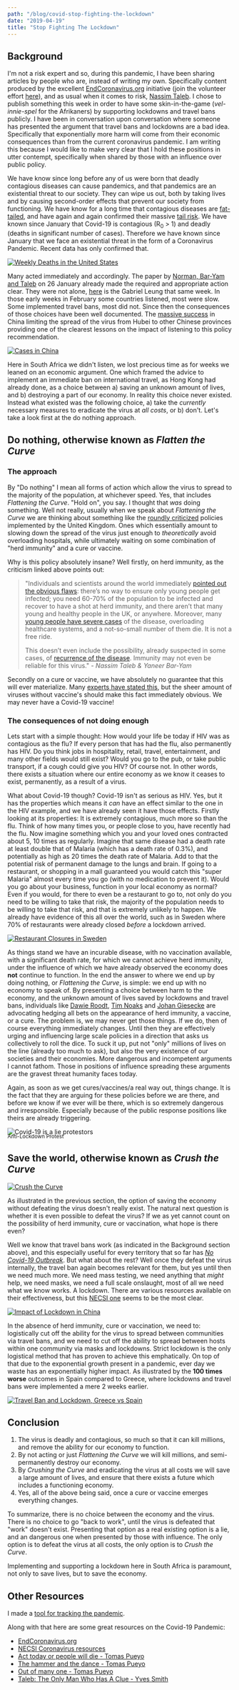 ```yaml
---
path: "/blog/covid-stop-fighting-the-lockdown"
date: "2019-04-19"
title: "Stop Fighting The Lockdown"
---
```


## Background

I'm not a risk expert and so, during this pandemic, I have been sharing articles by people who are, instead of writing my own. Specifically content produced by the excellent [EndCoronavirus.org](https://www.endcoronavirus.org) initiative (join the volunteer effort [here](https://www.endcoronavirus.org/join-2)), and as usual when it comes to risk, [Nassim Taleb](https://twitter.com/nntaleb). I chose to publish something this week in order to have some skin-in-the-game (*vel-innie-spel* for the Afrikaners) by supporting lockdowns and travel bans publicly. I have been in conversation upon conversation where someone has presented the argument that travel bans and lockdowns are a bad idea. Specifically that exponentially more harm will come from their economic consequences than from the current coronavirus pandemic. I am writing this because I would like to make very clear that I hold these positions in utter contempt, specifically when shared by those with an influence over public policy.

 We have know since long before any of us were born that deadly contagious diseases can cause pandemics, and that pandemics are an existential threat to our society. They can wipe us out, both by taking lives and by causing second-order effects that prevent our society from functioning. We have know for a long time that contagious diseases are [fat-tailed](https://www.youtube.com/watch?v=9dKiLclupUM), and have again and again confirmed their massive [tail risk](https://www.academia.edu/42307438/Tail_Risk_of_Contagious_Diseases).  We have known since January that Covid-19 is contagious (R<sub>0</sub> > 1) and deadly (deaths in significant number of cases). Therefore we have known since January that we face an existential threat in the form of a Coronavirus Pandemic. Recent data has only confirmed that. 

 [![Weekly Deaths in the United States](https://pbs.twimg.com/media/EVzZPMUXQAcWFdV?format=jpg&name=medium)](https://twitter.com/EWErickson/status/1251113801384185858)

 Many acted immediately and accordingly. The paper by [Norman, Bar-Yam and Taleb](https://necsi.edu/systemic-risk-of-pandemic-via-novel-pathogens-coronavirus-a-note) on 26 January already made the required and appropriate action clear. They were not alone, [here](https://www.youtube.com/watch?v=CwXMPsbxFfo) is the Gabriel Leung that same week.
In those early weeks in February some countries listened, most were slow. Some implemented travel bans, most did not. Since then the consequences of those choices have been well documented. The [massive success](https://necsi.edu/the-effect-of-travel-restrictions-on-the-domestic-spread-of-the-wuhan-coronavirus-2019-ncov) in China limiting the spread of the virus from Hubei to other Chinese provinces providing one of the clearest lessons on the impact of listening to this policy recommendation.

[![Cases in China](https://images.squarespace-cdn.com/content/v1/5b68a4e4a2772c2a206180a1/1581100485511-57VK117OH5QE97P3B44L/ke17ZwdGBToddI8pDm48kCRGY_UUWu2_c_Hr8IwoO-AUqsxRUqqbr1mOJYKfIPR7LoDQ9mXPOjoJoqy81S2I8PaoYXhp6HxIwZIk7-Mi3Tsic-L2IOPH3Dwrhl-Ne3Z2y0vwgHaKR56NKBeXoyaw5ieDxMqRjP9WFIM4ks-WOxcKMshLAGzx4R3EDFOm1kBS/Wuhan-Fig1.png?format=1500w)](https://necsi.edu/the-effect-of-travel-restrictions-on-the-domestic-spread-of-the-wuhan-coronavirus-2019-ncov)

Here in South Africa we didn't listen, we lost precious time as for weeks we leaned on an economic argument. One which framed the advice to implement an immediate ban on international travel, as Hong Kong had already done, as a choice between a) saving an unknown amount of lives, and b) destroying a part of our economy. In reality this choice never existed. Instead what existed was the following choice, a) take the *currently* necessary measures to eradicate the virus at *all costs*, or b) don't. Let's take a look first at the do nothing approach.

## Do nothing, otherwise known as *Flatten the Curve*

### The approach

By "Do nothing" I mean all forms of action which allow the virus to spread to the majority of the population, at whichever speed. Yes, that includes *Flattening the Curve*. "Hold on", you say. I thought that *was* doing something. Well not really, usually when we speak about *Flattening the Curve* we are thinking about something like the [roundly criticized](https://www.theguardian.com/commentisfree/2020/mar/25/uk-coronavirus-policy-scientific-dominic-cummings) policies implemented by the United Kingdom. Ones which essentially amount to slowing down the spread of the virus just enough to *theoretically* avoid overloading hospitals, while ultimately waiting on some combination of "herd immunity" and a cure or vaccine.

Why is this policy absolutely insane? Well firstly, on herd immunity, as the criticism linked above points out: 

> "Individuals and scientists around the world immediately [pointed out the obvious flaws](https://www.theguardian.com/commentisfree/2020/mar/15/epidemiologist-britain-herd-immunity-coronavirus-covid-19): there’s no way to ensure only young people get infected; you need 60-70% of the population to be infected and recover to have a shot at herd immunity, and there aren’t that many young and healthy people in the UK, or anywhere. Moreover, many [young people have severe cases](https://www.theguardian.com/commentisfree/2020/mar/23/scientists-effects-coronavirus-children-studies-carriers) of the disease, overloading healthcare systems, and a not-so-small number of them die. It is not a free ride.
>
> This doesn’t even include the possibility, already suspected in some cases, of [recurrence of the disease](https://www.theguardian.com/world/2020/feb/27/japanese-woman-tests-positive-for-coronavirus-for-second-time). Immunity may not even be reliable for this virus." - *Nassim Taleb & Yaneer Bar-Yam*

Secondly on a cure or vaccine, we have absolutely no guarantee that this will ever materialize. Many [experts have stated this](https://www.theguardian.com/world/2020/apr/18/dont-bet-on-vaccine-to-protect-us-from-covid-19-says-world-health-expert#maincontent), but the sheer amount of viruses without vaccine's should make this fact immediately obvious. We may never have a Covid-19 vaccine!

### The consequences of not doing enough

Lets start with a simple thought: How would your life be today if HIV was as contagious as the flu? If every person that has had the flu, also permanently has HIV. Do you think jobs in hospitality, retail, travel, entertainment, and many other fields would still exist? Would you go to the pub, or take public transport, if a cough could give you HIV? Of course not. In other words, there exists a situation where our entire economy as we know it ceases to exist, permanently, as a result of a virus.

What about Covid-19 though? Covid-19 isn't as serious as HIV. Yes, but it has the properties which means it *can* have an effect similar to the one in the HIV example, and we have already seen it have those effects. Firstly looking at its properties: It is extremely contagious, much more so than the flu. Think of how many times you, or people close to you, have recently had the flu. Now imagine something which you and your loved ones contracted about 5, 10 times as regularly. Imagine that same disease had a death rate at least double that of Malaria (which has a death rate of 0.3%), and potentially as high as 20 times the death rate of Malaria. Add to that the potential risk of permanent damage to the lungs and brain. If going to a restaurant, or shopping in a mall guaranteed you would catch this "super Malaria" almost every time you go (with no medication to prevent it). Would you go about your business, function in your local economy as normal? Even if you would, for there to even be a restaurant to go to, not only do you need to be willing to take that risk, the majority of the population needs to be willing to take that risk, and that is extremely unlikely to happen. We already have evidence of this all over the world, such as in Sweden where 70% of restaurants were already closed *before* a lockdown arrived.

[![Restaurant Closures in Sweden](https://pbs.twimg.com/media/EVqRhUlWAAgCQ_b?format=jpg&name=large)](https://twitter.com/DKThomp/status/1250471852633448448)

As things stand we have an incurable disease, with no vaccination available, with a significant death rate, for which we cannot achieve herd immunity, under the influence of which we have already observed the economy does **not** continue to function. In the end the answer to where we end up by doing nothing, or *Flattening the Curve*, is simple: we end up with no economy to speak of. By presenting a choice between harm to the economy, and the unknown amount of lives saved by lockdowns and travel bans, individuals like [Dawie Roodt](https://www.moneyweb.co.za/moneyweb-opinion/soapbox/lockdown-poking-the-bear/), [Tim Noaks](https://twitter.com/ProfTimNoakes) and  [Johan Giesecke](https://unherd.com/thepost/coming-up-epidemiologist-prof-johan-giesecke-shares-lessons-from-sweden/?=frpo) are advocating hedging all bets on the appearance of herd immunity, a vaccine, or a cure. The problem is, we may never get those things. If we do, then of course everything immediately changes. Until then they are effectively urging and influencing large scale policies in a direction that asks us collectively to roll the dice. To suck it up, put not "only" millions of lives on the line (already too much to ask), but also the very existence of our societies and their economies. More dangerous and incompetent arguments I cannot fathom. Those in positions of influence spreading these arguments are the gravest threat humanity faces today. 

Again, as soon as we get cures/vaccines/a real way out, things change. It is the fact that they are arguing for these policies before we are there, and before we know if we ever will be there, which is so extremely dangerous and irresponsible. Especially because of the public response positions like theirs are already triggering.

![Covid-19 is a lie protestors](https://preview.redd.it/wqtiv0lcdgt41.jpg?width=640&crop=smart&auto=webp&s=3f06e11d849953df48db76d041f25b451db291e0)
<p style="margin-top: -1.2rem"><small>Anti-Lockdown Protest</small></p>


## Save the world, otherwise known as *Crush the Curve*

[![Crush the Curve](https://images.squarespace-cdn.com/content/v1/5e7b914b3b5f9a42199b3337/1586885117326-CY7T3YYC3T371YV4DL7U/ke17ZwdGBToddI8pDm48kBj80pN_TQTBcOD1GN2_ggh7gQa3H78H3Y0txjaiv_0fDoOvxcdMmMKkDsyUqMSsMWxHk725yiiHCCLfrh8O1z5QPOohDIaIeljMHgDF5CVlOqpeNLcJ80NK65_fV7S1Uaz1PJtdA5IBHYRlKmlZkR5KpiIxOK9DMs8ilDyAFNu1H3bqxw7fF48mhrq5Ulr0Hg/crush-the-curve-barchart-sig.png?format=2500w)](https://www.endcoronavirus.org/)

As illustrated in the previous section, the option of saving the economy without defeating the virus doesn't really exist. The natural next question is whether it is even possible to defeat the virus? If we as yet cannot count on the possibility of herd immunity, cure or vaccination, what hope is there even?

Well we know that travel bans work (as indicated in the Background section above), and this especially useful for every territory that so far has [*No Covid-19 Outbreak*](http://corona.rickkln.com/). But what about the rest? Well once they defeat the virus internally, the travel ban again becomes relevant for them, but yes until then we need much more. We need mass testing, we need anything that *might* help, we need masks, we need a full scale onslaught, most of all we need what we know works. A lockdown. There are various resources available on their effectiveness, but this [NECSI one](https://necsi.edu/why-a-5-week-lockdown-can-stop-covid-19) seems to be the most clear. 

[![Impact of Lockdown in China](https://images.squarespace-cdn.com/content/v1/5b68a4e4a2772c2a206180a1/1586265705785-RCHUWCH61TR8SOF26AG9/ke17ZwdGBToddI8pDm48kNVNkMl9Saren3K7u3UKsFZ7gQa3H78H3Y0txjaiv_0fDoOvxcdMmMKkDsyUqMSsMWxHk725yiiHCCLfrh8O1z4YTzHvnKhyp6Da-NYroOW3ZGjoBKy3azqku80C789l0nwaZsRT6xQ9Q1qnXn0mM-iPqqnRtQYDAiaxXebryAfTNsgp0Pjm-eAoz4RcCbgmKQ/5weeks.png?format=1500w)](https://necsi.edu/why-a-5-week-lockdown-can-stop-covid-19)

In the absence of herd immunity, cure or vaccination, we need to: logistically cut off the ability for the virus to spread between communities via travel bans, and we need to cut off the ability to spread between hosts within one community via masks and lockdowns. Strict lockdown is the only logistical method that has proven to achieve this emphatically. On top of that due to the exponential growth present in a pandemic, ever day we waste has an exponentially higher impact. As illustrated by the **100 times worse** outcomes in Spain compared to Greece, where lockdowns and travel bans were implemented a mere 2 weeks earlier.

[![Travel Ban and Lockdown, Greece vs Spain](https://pbs.twimg.com/media/EV-CKKJWsAA9Xh6?format=jpg&name=4096x4096)](https://twitter.com/yaneerbaryam/status/1251862370856636428)

## Conclusion

1. The virus is deadly and contagious, so much so that it can kill millions, and remove the ability for our economy to function.
1. By not acting or just *Flattening the Curve* we will kill millions, and semi-permanently destroy our economy.
1. By *Crushing the Curve* and eradicating the virus at all costs we will save a large amount of lives, and ensure that there exists a future which includes a functioning economy.
1. Yes, all of the above being said, once a cure or vaccine emerges everything changes.

To summarize, there is no choice between the economy and the virus. There is no choice to go "back to work", until the virus is defeated that "work" doesn't exist. Presenting that option as a real existing option is a lie, and an dangerous one when presented by those with influence. The only option is to defeat the virus at all costs, the only option is to *Crush the Curve*.

Implementing and supporting a lockdown here in South Africa is paramount, not only to save lives, but to save the economy.

## Other Resources

I made a [tool for tracking the pandemic](https://corona.rickkln.com/). 

Along with that here are some great resources on the Covid-19 Pandemic:
 - [EndCoronavirus.org](https://www.endcoronavirus.org/)
 - [NECSI Coronavirus resources](https://necsi.edu/corona-virus-pandemic)
 - [Act today or people will die - Tomas Pueyo](https://medium.com/@tomaspueyo/coronavirus-act-today-or-people-will-die-f4d3d9cd99ca)
- [The hammer and the dance - Tomas Pueyo](https://medium.com/@tomaspueyo/coronavirus-the-hammer-and-the-dance-be9337092b56)
- [Out of many one - Tomas Pueyo](https://medium.com/@tomaspueyo/coronavirus-out-of-many-one-36b886af37e9)
- [Taleb: The Only Man Who Has A Clue - Yves Smith](https://www.nakedcapitalism.com/2020/04/taleb-the-only-man-who-has-a-clue.html)

